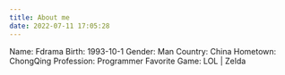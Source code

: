 ```yaml
---
title: About me
date: 2022-07-11 17:05:28
---
```


Name: Fdrama
Birth: 1993-10-1
Gender: Man
Country: China
Hometown: ChongQing
Profession: Programmer
Favorite Game: LOL | Zelda
